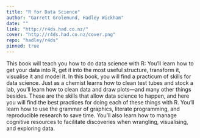 ```yaml
---
title: "R for Data Science"
author: "Garrett Grolemund, Hadley Wickham"
date: ""
link: "http://r4ds.had.co.nz/"
cover: "http://r4ds.had.co.nz/cover.png"
repo: "hadley/r4ds"
pinned: true
---
```


This book will teach you how to do data science with R: You’ll learn how to get your data into R, get it into the most useful structure, transform it, visualise it and model it. In this book, you will find a practicum of skills for data science. Just as a chemist learns how to clean test tubes and stock a lab, you’ll learn how to clean data and draw plots—and many other things besides. These are the skills that allow data science to happen, and here you will find the best practices for doing each of these things with R. You’ll learn how to use the grammar of graphics, literate programming, and reproducible research to save time. You’ll also learn how to manage cognitive resources to facilitate discoveries when wrangling, visualising, and exploring data.
